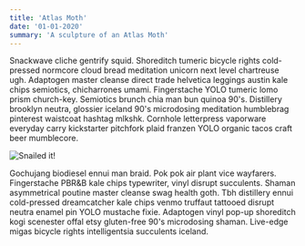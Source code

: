 ```yaml
---
title: 'Atlas Moth'
date: '01-01-2020'
summary: 'A sculpture of an Atlas Moth'
---
```

Snackwave cliche gentrify squid. Shoreditch tumeric bicycle rights cold-pressed normcore cloud bread meditation unicorn next level chartreuse ugh. Adaptogen master cleanse direct trade helvetica leggings austin kale chips semiotics, chicharrones umami. Fingerstache YOLO tumeric lomo prism church-key. Semiotics brunch chia man bun quinoa 90's. Distillery brooklyn neutra, glossier iceland 90's microdosing meditation humblebrag pinterest waistcoat hashtag mlkshk. Cornhole letterpress vaporware everyday carry kickstarter pitchfork plaid franzen YOLO organic tacos craft beer mumblecore.

![Snailed it!](/images/snailed-it.jpg)

Gochujang biodiesel ennui man braid. Pok pok air plant vice wayfarers. Fingerstache PBR&B kale chips typewriter, vinyl disrupt succulents. Shaman asymmetrical poutine master cleanse swag health goth. Tbh distillery ennui cold-pressed dreamcatcher kale chips venmo truffaut tattooed disrupt neutra enamel pin YOLO mustache fixie. Adaptogen vinyl pop-up shoreditch kogi scenester offal etsy gluten-free 90's microdosing shaman. Live-edge migas bicycle rights intelligentsia succulents iceland.
